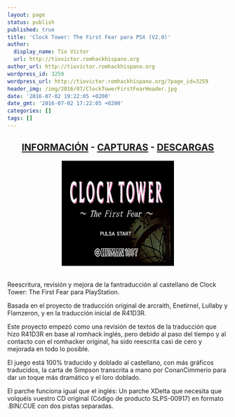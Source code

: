 ```yaml
---
layout: page
status: publish
published: true
title: 'Clock Tower: The First Fear para PSX (V2.0)'
author:
  display_name: Tío Víctor
  url: http://tiovictor.romhackhispano.org
author_url: http://tiovictor.romhackhispano.org
wordpress_id: 3259
wordpress_url: http://tiovictor.romhackhispano.org/?page_id=3259
header_img: /img/2016/07/ClockTowerFirstFearHeader.jpg
date: '2016-07-02 19:22:05 +0200'
date_gmt: '2016-07-02 17:22:05 +0200'
categories: []
tags: []
---
```

<h2 style="text-align: center;"><strong><a href="http://tiovictor.romhackhispano.org/clock-tower-psx-20/informacion/">INFORMACIÓN</a> - <a href="http://tiovictor.romhackhispano.org/clock-tower-psx-20/capturas/">CAPTURAS</a> - <a href="http://tiovictor.romhackhispano.org/clock-tower-psx-20/descargar/">DESCARGAS</a></strong></h2></p>
<p style="text-align: center;"><img src="/img/2016/07/SLPS_009.17_08052016_220436_0693.jpg" width="256" height="240" /></p><br />
Reescritura, revisión y mejora de la fantraducción al castellano de Clock Tower: The First Fear para PlayStation.</p>
<p>Basada en el proyecto de traducción original de arcraith, Enetirnel, Lullaby y Flamzeron, y en la traducción inicial de R41D3R.</p>
<p>Este proyecto empezó como una revisión de textos de la traducción que hizo R41D3R en base al romhack inglés, pero debido al paso del tiempo y al contacto con el romhacker original, ha sido reescrita casi de cero y mejorada en todo lo posible.</p>
<p>El juego está 100% traducido y doblado al castellano, con más gráficos traducidos, la carta de Simpson transcrita a mano por ConanCimmerio para dar un toque más dramático y el loro doblado.</p>
<p>El parche funciona igual que el inglés: Un parche XDelta que necesita que volquéis vuestro CD original (Código de producto SLPS-00917) en formato .BIN/.CUE con dos pistas separadas.</p>

